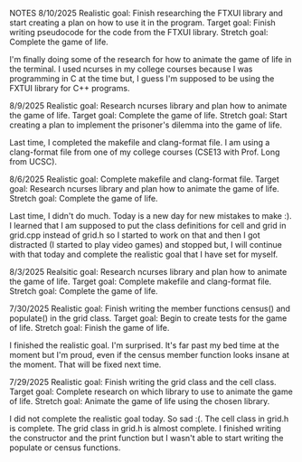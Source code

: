 NOTES
8/10/2025
Realistic goal: Finish researching the FTXUI library and start creating a plan on how to use it in the program.
Target goal: Finish writing pseudocode for the code from the FTXUI library.
Stretch goal: Complete the game of life.

I'm finally doing some of the research for how to animate the game of life in the terminal. I used ncurses in my college courses because I was programming in C at the time but, I guess I'm supposed to be using the FXTUI library for C++ programs.


8/9/2025
Realistic goal: Research ncurses library and plan how to animate the game of life.
Target goal: Complete the game of life.
Stretch goal: Start creating a plan to implement the prisoner's dilemma into the game of life.

Last time, I completed the makefile and clang-format file. I am using a clang-format file from one of my college courses (CSE13 with Prof. Long from UCSC).


8/6/2025
Realistic goal: Complete makefile and clang-format file.
Target goal: Research ncurses library and plan how to animate the game of life.
Stretch goal: Complete the game of life.

Last time, I didn't do much. Today is a new day for new mistakes to make :).
I learned that I am supposed to put the class definitions for cell and grid in grid.cpp instead of grid.h so I started to work on that and then I got distracted (I started to play video games) and stopped but, I will continue with that today and complete the realistic goal that I have set for myself.


8/3/2025
Realsitic goal: Research ncurses library and plan how to animate the game of life.
Target goal: Complete makefile and clang-format file.
Stretch goal: Complete the game of life.


7/30/2025
Realistic goal: Finish writing the member functions census() and populate() in the grid class.
Target goal: Begin to create tests for the game of life.
Stretch goal: Finish the game of life.

I finished the realistic goal. I'm surprised. It's far past my bed time at the moment but I'm proud, even if the census member function looks insane at the moment. That will be fixed next time.


7/29/2025
Realistic goal: Finish writing the grid class and the cell class.
Target goal: Complete research on which library to use to animate the game of life. 
Stretch goal: Animate the game of life using the chosen library.

I did not complete the realistic goal today. So sad :(.
The cell class in grid.h is complete. 
The grid class in grid.h is almost complete. I finished writing the constructor and the print function but I wasn't able to start writing the populate or census functions.
